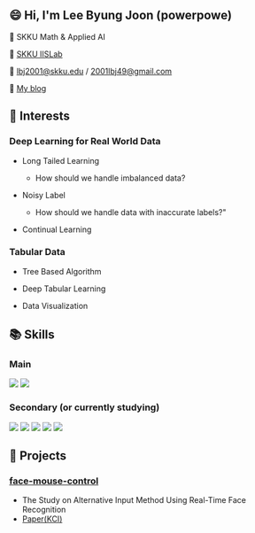## :smile: Hi, I'm Lee Byung Joon (powerpowe) 
 :school: SKKU Math & Applied AI

 :lab_coat: [SKKU IISLab](http://iislab.skku.edu/iish/)
 
 :email: lbj2001@skku.edu / 2001lbj49@gmail.com

 :adult: [My blog](https://blog.naver.com/2001lbj)
 
## :balloon: Interests
### Deep Learning for Real World Data
- Long Tailed Learning
   - How should we handle imbalanced data?

- Noisy Label
   - How should we handle data with inaccurate labels?"
- Continual Learning
### Tabular Data
- Tree Based Algorithm

- Deep Tabular Learning

- Data Visualization
  
## :books: Skills
### Main
<img src="https://img.shields.io/badge/Python-3776AB?style=for-the-badge&logo=Python&logoColor=white"> <img src="https://img.shields.io/badge/PyTorch-EE4C2C?style=for-the-badge&logo=PyTorch&logoColor=white">

### Secondary (or currently studying)
<img src="https://img.shields.io/badge/TensorFlow-FF6F00?style=for-the-badge&logo=Python&logoColor=white"> <img src="https://img.shields.io/badge/C-00599C?style=for-the-badge&logo=C&logoColor=white"> <img src="https://img.shields.io/badge/Linux-FCC624?style=for-the-badge&logo=Linux&logoColor=white"> <img src="https://img.shields.io/badge/Docker-2496ED?style=for-the-badge&logo=Docker&logoColor=white"> <img src="https://img.shields.io/badge/Ubuntu-E95420?style=for-the-badge&logo=Ubuntu&logoColor=white">


## :page_with_curl: Projects
### [face-mouse-control](https://github.com/Denev6/face-mouse-control)
- The Study on Alternative Input Method Using Real-Time Face Recognition
- [Paper(KCI)](https://www.kci.go.kr/kciportal/ci/sereArticleSearch/ciSereArtiView.kci?sereArticleSearchBean.artiId=ART002879022)

